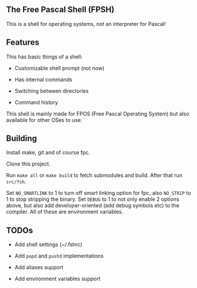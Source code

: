 ## The Free Pascal Shell (FPSH)

This is a shell for operating systems, not an interpreter for Pascal!

## Features

This has basic things of a shell:

* Customizable shell prompt (not now)

* Has internal commands

* Switching between directories

* Command history

This shell is mainly made for FPOS (Free Pascal Operating System) but also available for other OSes to use.

## Building

Install make, git and of course fpc.

Clone this project.

Run `make all` or `make build` to fetch submodules and build. After that run `src/fsh`.

Set `NO_SMARTLINK` to 1 to turn off smart linking option for fpc, also `NO_STRIP` to 1 to stop stripping the binary. Set `DEBUG` to 1 to not only enable 2 options above, but also add developer-oriented (add debug symbols etc) to the compiler. All of these are environment variables.

## TODOs

* Add shell settings (~/.fshrc)

* Add `popd` and `pushd` implementations

* Add aliases support

* Add environment variables support